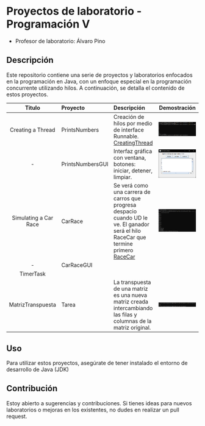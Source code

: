 # Proyectos de laboratorio - Programación V
- Profesor de laboratorio: Álvaro Pino
## Descripción

Este repositorio contiene una serie de proyectos y laboratorios enfocados en la programación en Java, con un enfoque especial en la programación concurrente utilizando hilos. A continuación, se detalla el contenido de estos proyectos.

|          Titulo           | Proyecto         | Descripción                                                                                                                                                           |                     Demostración                     |
| :-----------------------: | :--------------- | :-------------------------------------------------------------------------------------------------------------------------------------------------------------------- | :--------------------------------------------------: |
|     Creating a Thread     | PrintsNumbers    | Creación de hilos por medio de interface Runnable. [CreatingThread](Asig01/PrintsNumbers/CreatingThread.md)                                                           |    ![PrintsNumbers](images/PrintsNumbers_cli.png)    |
|           -<br>           | PrintsNumbersGUI | Interfaz gráfica con ventana, botones: iniciar, detener, limpiar.                                                                                                     |  ![PrintsNumbersGUI](images/PrintsNumbers_gui.png)   |
| Simulating a Car Race<br> | CarRace          | Se verá como una carrera de carros que progresa despacio cuando UD le ve. El ganador será el hilo RaceCar que termine primero<br>[RaceCar](Asig02/CarRace/CarRace.md) |        ![CarRace-cli](images/RaceCar_cli.png)        |
|             -             | CarRaceGUI       |                                                                                                                                                                       |                                                      |
|         TimerTask         |                  |                                                                                                                                                                       |                                                      |
|     MatrizTranspuesta     | Tarea            | La transpuesta de una matriz es una nueva matriz creada intercambiando las filas y columnas de la matriz original.<br>                                                | ![Matriz Transpuesta](images/Matriz_Transpuesta.png) |



## Uso

Para utilizar estos proyectos, asegúrate de tener instalado el entorno de desarrollo de Java (JDK)


## Contribución

Estoy abierto a sugerencias y contribuciones. Si tienes ideas para nuevos laboratorios o mejoras en los existentes, no dudes en realizar un pull request.
